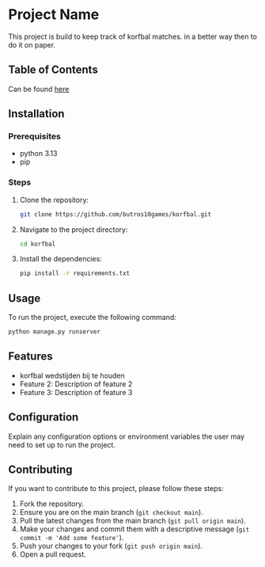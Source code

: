 # Project Name

This project is build to keep track of korfbal matches. in a better way then to do it on paper.

## Table of Contents

Can be found [here](docs/project-structure.md)

## Installation

### Prerequisites

- python 3.13
- pip

### Steps

1. Clone the repository:
    ```bash
    git clone https://github.com/butros10games/korfbal.git
    ```
2. Navigate to the project directory:
    ```bash
    cd korfbal
    ```
3. Install the dependencies:
    ```bash
    pip install -r requirements.txt
    ```

## Usage

To run the project, execute the following command:

```bash
python manage.py runserver
```

## Features

- korfbal wedstijden bij te houden
- Feature 2: Description of feature 2
- Feature 3: Description of feature 3

## Configuration

Explain any configuration options or environment variables the user may need to set up to run the project.

## Contributing

If you want to contribute to this project, please follow these steps:

1. Fork the repository.
2. Ensure you are on the main branch (`git checkout main`).
3. Pull the latest changes from the main branch (`git pull origin main`).
4. Make your changes and commit them with a descriptive message (`git commit -m 'Add some feature'`).
5. Push your changes to your fork (`git push origin main`).
6. Open a pull request.
